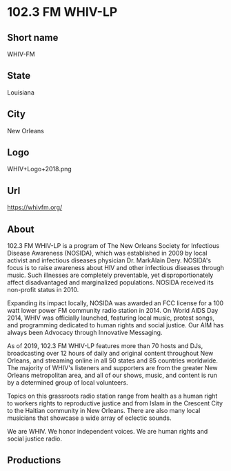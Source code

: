 # 102.3 FM WHIV-LP

## Short name
WHIV-FM

## State

Louisiana

## City

New Orleans

## Logo

WHIV+Logo+2018.png

## Url

https://whivfm.org/

## About

102.3 FM WHIV-LP is a program of The New Orleans Society for Infectious Disease Awareness (NOSIDA), which was established in 2009 by local activist and infectious diseases physician Dr. MarkAlain Dery. NOSIDA's focus is to raise awareness about HIV and other infectious diseases through music. Such illnesses are completely preventable, yet disproportionately affect disadvantaged and marginalized populations. NOSIDA received its non-profit status in 2010.

Expanding its impact locally, NOSIDA was awarded an FCC license for a 100 watt lower power FM community radio station in 2014. On World AIDS Day 2014, WHIV was officially launched, featuring local music, protest songs, and programming dedicated to human rights and social justice. Our AIM has always been Advocacy through Innovative Messaging.

As of 2019, 102.3 FM WHIV-LP features more than 70 hosts and DJs, broadcasting over 12 hours of daily and original content throughout New Orleans, and streaming online in all 50 states and 85 countries worldwide. The majority of WHIV's listeners and supporters are from the greater New Orleans metropolitan area, and all of our shows, music, and content is run by a determined group of local volunteers. 

Topics on this grassroots radio station range from health as a human right to workers rights to reproductive justice and from Islam in the Crescent City to the Haitian community in New Orleans. There are also many local musicians that showcase a wide array of eclectic sounds.

We are WHIV. We honor independent voices. We are human rights and social justice radio.

## Productions
